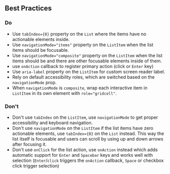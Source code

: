 ## Best Practices

### Do

- Use `tabIndex={0}` property on the `List` where the items have no actionable elements inside.
- Use `navigationMode="items"` property on the `ListItem` when the list items should be focusable.
- Use `navigationMode="composite"` property on the `ListItem` when the list items should be and there are other focusable elements inside of them.
- use `onAction` callback to register primary action (click or `Enter` key)
- Use `aria-label` property on the `ListItem` for custom screen reader label.
- Rely on default accessibility roles, which are switched based on the `navigationMode` prop.
- When `navigationMode` is `composite`, wrap each interactive item in `ListItem` in its own element with `role="gridcell"`.

### Don't

- Don't use `tabIndex` on the `ListItem`, use `navigationMode` to get proper accessibility and keyboard navigation.
- Don't use `navigationMode` on the `ListItem` if the list items have zero actionable elements, use `tabIndex={0}` on the `List` instead.
  This way the list itself is focusable and users can scroll by using up and down arrows after focusing it.
- Don't use `onClick` for the list action, use `onAction` instead which adds automatic support for `Enter` and `Spacebar` keys
  and works well with selection (`Enter`/`click` triggers the `onAction` callback, `Space` or checkbox click trigger selection)

